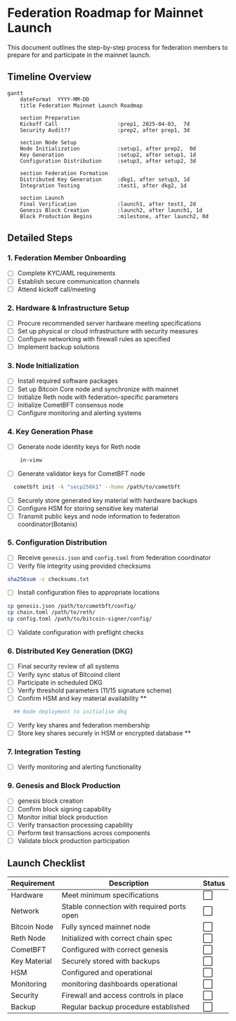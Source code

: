 # Federation Roadmap for Mainnet Launch

This document outlines the step-by-step process for federation members to prepare for and participate in the mainnet launch.

## Timeline Overview

```mermaid
gantt
    dateFormat  YYYY-MM-DD
    title Federation Mainnet Launch Roadmap
    
    section Preparation
    Kickoff Call                   :prep1, 2025-04-03,  7d
    Security Audit??               :prep2, after prep1, 3d
    
    section Node Setup
    Node Initialization            :setup1, after prep2,  0d
    Key Generation                 :setup2, after setup1, 1d
    Configuration Distribution     :setup3, after setup2, 3d
    
    section Federation Formation
    Distributed Key Generation     :dkg1, after setup3, 1d
    Integration Testing            :test1, after dkg2, 1d
    
    section Launch
    Final Verification             :launch1, after test1, 2d
    Genesis Block Creation         :launch2, after launch1, 1d
    Block Production Begins        :milestone, after launch2, 0d
```

## Detailed Steps

### 1. Federation Member Onboarding

- [ ] Complete KYC/AML requirements
- [ ] Establish secure communication channels
- [ ] Attend kickoff call/meeting

### 2. Hardware & Infrastructure Setup

- [ ] Procure recommended server hardware meeting specifications
- [ ] Set up physical or cloud infrastructure with security measures
- [ ] Configure networking with firewall rules as specified
- [ ] Implement backup solutions

### 3. Node Initialization

- [ ] Install required software packages
- [ ] Set up Bitcoin Core node and synchronize with mainnet
- [ ] Initialize Reth node with federation-specific parameters
- [ ] Initialize CometBFT consensus node
- [ ] Configure monitoring and alerting systems

### 4. Key Generation Phase

- [ ] Generate node identity keys for Reth node

```bash
    in-view
```

- [ ] Generate validator keys for CometBFT node

```bash
  cometbft init -k "secp256k1" --home /path/to/cometbft
```

- [ ] Securely store generated key material with hardware backups
- [ ] Configure HSM for storing sensitive key material
- [ ] Transmit public keys and node information to federation coordinator(Botanix)

### 5. Configuration Distribution

- [ ] Receive `genesis.json` and `config.toml` from federation coordinator
- [ ] Verify file integrity using provided checksums

```bash
sha256sum -c checksums.txt
```

- [ ] Install configuration files to appropriate locations

```bash
cp genesis.json /path/to/cometbft/config/
cp chain.toml /path/to/reth/
cp config.toml /path/to/bitcoin-signer/config/
```

- [ ] Validate configuration with preflight checks

### 6. Distributed Key Generation (DKG)

- [ ] Final security review of all systems
- [ ] Verify sync status of Bitcoind client
- [ ] Participate in scheduled DKG
- [ ] Verify threshold parameters (11/15 signature scheme)
- [ ] Confirm HSM and key material availability **

```bash
  ## Node deployment to initialise dkg
```

- [ ] Verify key shares and federation membership
- [ ] Store key shares securely in HSM or encrypted database **

### 7. Integration Testing

- [ ] Verify monitoring and alerting functionality

### 9. Genesis and Block Production

- [ ] genesis block creation
- [ ] Confirm block signing capability
- [ ] Monitor initial block production
- [ ] Verify transaction processing capability
- [ ] Perform test transactions across components
- [ ] Validate block production participation

## Launch Checklist

| Requirement | Description | Status |
|-------------|-------------|--------|
| Hardware | Meet minimum specifications | ⬜ |
| Network | Stable connection with required ports open | ⬜ |
| Bitcoin Node | Fully synced mainnet node | ⬜ |
| Reth Node | Initialized with correct chain spec | ⬜ |
| CometBFT | Configured with correct genesis | ⬜ |
| Key Material | Securely stored with backups | ⬜ |
| HSM | Configured and operational | ⬜ |
| Monitoring | monitoring dashboards operational | ⬜ |
| Security | Firewall and access controls in place | ⬜ |
| Backup | Regular backup procedure established | ⬜ |
